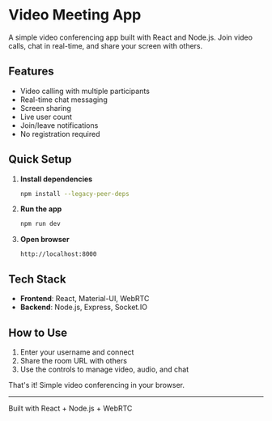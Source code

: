 # Video Meeting App

A simple video conferencing app built with React and Node.js. Join video calls, chat in real-time, and share your screen with others.

## Features

- Video calling with multiple participants
- Real-time chat messaging
- Screen sharing
- Live user count
- Join/leave notifications
- No registration required

## Quick Setup

1. **Install dependencies**
   ```bash
   npm install --legacy-peer-deps
   ```

2. **Run the app**
   ```bash
   npm run dev
   ```

3. **Open browser**
   ```
   http://localhost:8000
   ```

## Tech Stack

- **Frontend**: React, Material-UI, WebRTC
- **Backend**: Node.js, Express, Socket.IO

## How to Use

1. Enter your username and connect
2. Share the room URL with others
3. Use the controls to manage video, audio, and chat

That's it! Simple video conferencing in your browser.

---

Built with React + Node.js + WebRTC
